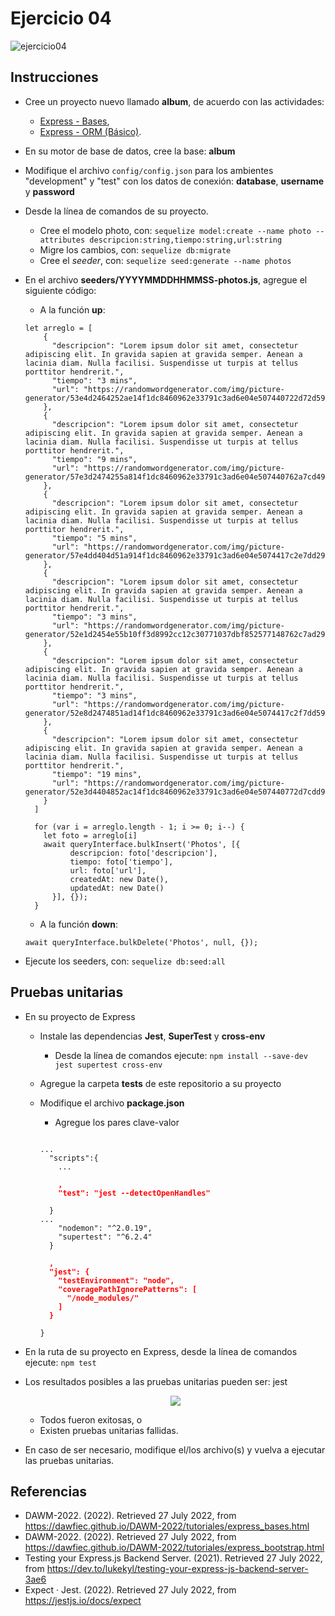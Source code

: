 # Ejercicio 04

![ejercicio04](imagenes/ejercicio04.png)


## Instrucciones

* Cree un proyecto nuevo llamado **album**, de acuerdo con las actividades:
  - [Express - Bases](https://dawfiec.github.io/DAWM-2022/tutoriales/express_bases.html),
  - [Express - ORM (Básico)](https://dawfiec.github.io/DAWM-2022/tutoriales/express_ormbasico.html).

* En su motor de base de datos, cree la base: **album**

* Modifique el archivo `config/config.json` para los ambientes "development" y "test" con los datos de conexión: **database**, **username** y **password**

* Desde la línea de comandos de su proyecto.
  + Cree el modelo photo, con: `sequelize model:create --name photo --attributes descripcion:string,tiempo:string,url:string`
  + Migre los cambios, con: `sequelize db:migrate`
  + Cree el _seeder_, con: `sequelize seed:generate --name photos`

* En el archivo **seeders/YYYYMMDDHHMMSS-photos.js**, agregue el siguiente código:
  + A la función **up**:
  ```
  let arreglo = [
      {
        "descripcion": "Lorem ipsum dolor sit amet, consectetur adipiscing elit. In gravida sapien at gravida semper. Aenean a lacinia diam. Nulla facilisi. Suspendisse ut turpis at tellus porttitor hendrerit.",
        "tiempo": "3 mins",
        "url": "https://randomwordgenerator.com/img/picture-generator/53e4d2464252ae14f1dc8460962e33791c3ad6e04e507440722d72d59448c5_640.jpg"
      },
      {
        "descripcion": "Lorem ipsum dolor sit amet, consectetur adipiscing elit. In gravida sapien at gravida semper. Aenean a lacinia diam. Nulla facilisi. Suspendisse ut turpis at tellus porttitor hendrerit.",
        "tiempo": "9 mins",
        "url": "https://randomwordgenerator.com/img/picture-generator/57e3d2474255a814f1dc8460962e33791c3ad6e04e507440762a7cd49348cc_640.jpg"
      },
      {
        "descripcion": "Lorem ipsum dolor sit amet, consectetur adipiscing elit. In gravida sapien at gravida semper. Aenean a lacinia diam. Nulla facilisi. Suspendisse ut turpis at tellus porttitor hendrerit.",
        "tiempo": "5 mins",
        "url": "https://randomwordgenerator.com/img/picture-generator/57e4dd404d51a914f1dc8460962e33791c3ad6e04e5074417c2e7dd29744c7_640.jpg"
      },
      {
        "descripcion": "Lorem ipsum dolor sit amet, consectetur adipiscing elit. In gravida sapien at gravida semper. Aenean a lacinia diam. Nulla facilisi. Suspendisse ut turpis at tellus porttitor hendrerit.",
        "tiempo": "3 mins",
        "url": "https://randomwordgenerator.com/img/picture-generator/52e1d2454e55b10ff3d8992cc12c30771037dbf852577148762c7ad2904e_640.jpg"
      },
      {
        "descripcion": "Lorem ipsum dolor sit amet, consectetur adipiscing elit. In gravida sapien at gravida semper. Aenean a lacinia diam. Nulla facilisi. Suspendisse ut turpis at tellus porttitor hendrerit.",
        "tiempo": "3 mins",
        "url": "https://randomwordgenerator.com/img/picture-generator/52e8d2474851ad14f1dc8460962e33791c3ad6e04e5074417c2f7dd59f4ac1_640.jpg"
      },
      {
        "descripcion": "Lorem ipsum dolor sit amet, consectetur adipiscing elit. In gravida sapien at gravida semper. Aenean a lacinia diam. Nulla facilisi. Suspendisse ut turpis at tellus porttitor hendrerit.",
        "tiempo": "19 mins",
        "url": "https://randomwordgenerator.com/img/picture-generator/52e3d4404852ac14f1dc8460962e33791c3ad6e04e507440772d7cdd9f4bcc_640.jpg"
      }
    ]

    for (var i = arreglo.length - 1; i >= 0; i--) {
      let foto = arreglo[i]
      await queryInterface.bulkInsert('Photos', [{  
            descripcion: foto['descripcion'],
            tiempo: foto['tiempo'],
            url: foto['url'],
            createdAt: new Date(),  
            updatedAt: new Date()  
        }], {});  
    }
  ```

  + A la función **down**:

  ```
  await queryInterface.bulkDelete('Photos', null, {});
  ```

* Ejecute los seeders, con: `sequelize db:seed:all`


## Pruebas unitarias

* En su proyecto de Express 
  + Instale las dependencias **Jest**, **SuperTest** y **cross-env**
    - Desde la línea de comandos ejecute: `npm install --save-dev jest supertest cross-env`
  + Agregue la carpeta **tests** de este repositorio a su proyecto 
  + Modifique el archivo **package.json**
    - Agregue los pares clave-valor

    <pre><code>
    ...
      "scripts":{
        ...
        <b style="color:red">
        ,
        "test": "jest --detectOpenHandles"
        </b>
      }
    ...
        "nodemon": "^2.0.19",
        "supertest": "^6.2.4"
      }
      <b style="color:red">
      ,
      "jest": {
        "testEnvironment": "node",
        "coveragePathIgnorePatterns": [
          "/node_modules/"
        ]
      }
      </b>
    }
    </code></pre> 

* En la ruta de su proyecto en Express, desde la línea de comandos ejecute: `npm test`
* Los resultados posibles a las pruebas unitarias pueden ser: jest
  
  <p align="center">
    <img src="imagenes/jest.png">
  </p>

  + Todos fueron exitosas, o
  + Existen pruebas unitarias fallidas.
* En caso de ser necesario, modifique el/los archivo(s) y vuelva a ejecutar las pruebas unitarias.

## Referencias 

* DAWM-2022. (2022). Retrieved 27 July 2022, from https://dawfiec.github.io/DAWM-2022/tutoriales/express_bases.html
* DAWM-2022. (2022). Retrieved 27 July 2022, from https://dawfiec.github.io/DAWM-2022/tutoriales/express_bootstrap.html
* Testing your Express.js Backend Server. (2021). Retrieved 27 July 2022, from https://dev.to/lukekyl/testing-your-express-js-backend-server-3ae6
* Expect · Jest. (2022). Retrieved 27 July 2022, from https://jestjs.io/docs/expect
